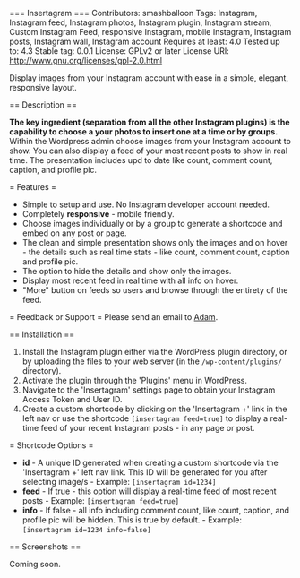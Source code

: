 === Insertagram ===
Contributors: smashballoon
Tags: Instagram, Instagram feed, Instagram photos, Instagram plugin, Instagram stream, Custom Instagram Feed, responsive Instagram, mobile Instagram, Instagram posts, Instagram wall, Instagram account
Requires at least: 4.0
Tested up to: 4.3
Stable tag: 0.0.1
License: GPLv2 or later
License URI: http://www.gnu.org/licenses/gpl-2.0.html

Display images from your Instagram account with ease in a simple, elegant, responsive layout.

== Description ==

**The key ingredient (separation from all the other Instagram plugins) is the capability to choose a your photos to insert one at a time or by groups.** Within the Wordpress admin choose images from your Instagram account to show. You can also display a feed of your most recent posts to show in real time. The presentation includes upd to date like count, comment count, caption, and profile pic.

= Features =
* Simple to setup and use. No Instagram developer account needed.
* Completely **responsive** - mobile friendly.
* Choose images individually or by a group to generate a shortcode and embed on any post or page.
* The clean and simple presentation shows only the images and on hover - the details such as real time stats - like count, comment count, caption and profile pic.
* The option to hide the details and show only the images.
* Display most recent feed in real time with all info on hover.
* "More" button on feeds so users and browse through the entirety of the feed.

= Feedback or Support =
Please send an email to [Adam](mailto:adamhenson1979@gmail.com "Adam").

== Installation ==

1. Install the Instagram plugin either via the WordPress plugin directory, or by uploading the files to your web server (in the `/wp-content/plugins/` directory).
2. Activate the plugin through the 'Plugins' menu in WordPress.
3. Navigate to the 'Insertagram' settings page to obtain your Instagram Access Token and User ID.
4. Create a custom shortcode by clicking on the 'Insertagram +' link in the left nav or use the shortcode `[insertagram feed=true]` to display a real-time feed of your recent Instagram posts - in any page or post.

= Shortcode Options =
* **id** - A unique ID generated when creating a custom shortcode via the 'Insertagram +' left nav link. This ID will be generated for you after selecting image/s - Example: `[insertagram id=1234]`
* **feed** - If true - this option will display a real-time feed of most recent posts - Example: `[insertagram feed=true]`
* **info** - If false - all info including comment count, like count, caption, and profile pic will be hidden. This is true by default. - Example: `[insertagram id=1234 info=false]`

== Screenshots ==

Coming soon.

